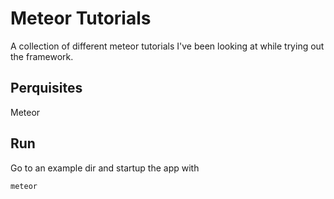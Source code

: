 # Meteor Tutorials

A collection of different meteor tutorials I've been looking at while trying out the framework.

## Perquisites

Meteor

## Run

Go to an example dir and startup the app with

```
meteor
```
